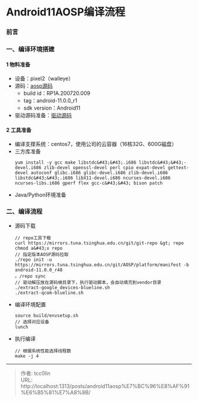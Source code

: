 # Android11AOSP编译流程

### 前言
### 一、编译环境搭建
#### 1 物料准备
- 设备：pixel2（walleye）
- 源码：[aosp源码](https://source.android.google.cn/docs/setup/about/build-numbers?hl=zh-cn)
    - build id：RP1A.200720.009
    - tag：android-11.0.0_r1
    - sdk version：Android11
- 驱动源码准备：[驱动源码](https://developers.google.cn/android/drivers)
#### 2 工具准备
- 编译支撑系统：centos7，使用公司的云容器（16核32G、600G磁盘）
- 三方库准备
    ```shell
    yum install -y gcc make libstdc&#43;&#43;.i686 libstdc&#43;&#43;-devel.i686 zlib-devel openssl-devel perl cpio expat-devel gettext-devel autoconf glibc.i686 glibc-devel.i686 zlib-devel.i686 libstdc&#43;&#43;.i686 libX11-devel.i686 ncurses-devel.i686 ncurses-libs.i686 gperf flex gcc-c&#43;&#43; bison patch
    ```
- Java/Python环境准备
### 二、编译流程
- 源码下载
    ```shell
    // repo工具下载
    curl https://mirrors.tuna.tsinghua.edu.cn/git/git-repo &gt; repo
    chmod a&#43;x repo
    // 指定版本AOSP源码拉取
    ./repo init -u https://mirrors.tuna.tsinghua.edu.cn/git/AOSP/platform/manifest -b android-11.0.0_r48
    。/repo sync
    // 驱动解压放在源码根目录下，执行驱动脚本，会自动填充到vendor目录
    ./extract-google_devices-blueline.sh
    ./extract-qcom-blueline.sh
    ```

- 编译环境配置
    ```shell
    source build/envsetup.sh
    // 选择对应设备
    lunch
    ```

- 执行编译
    ```shell
    // 根据系统性能选择线程数
    make -j 4
    ```

---

> 作者: tcc0lin  
> URL: http://localhost:1313/posts/android11aosp%E7%BC%96%E8%AF%91%E6%B5%81%E7%A8%8B/  

